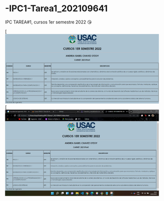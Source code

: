 # -IPC1-Tarea1_202109641
IPC TAREA#1, cursos 1er semestre 2022 😘

[![Screenshot1](https://github.com/isachavez21/-IPC1-Tarea1_202109641/blob/main/screenshot1.png)
[![Screenshot2](https://github.com/isachavez21/-IPC1-Tarea1_202109641/blob/main/screenshot2.png)
